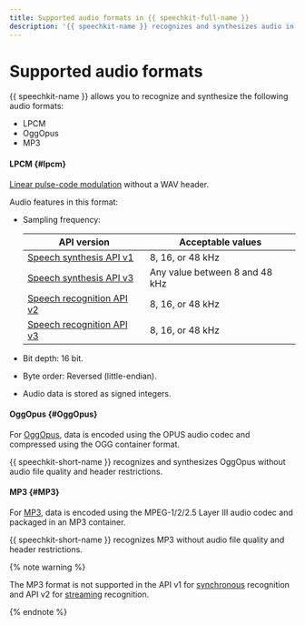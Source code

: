 ```yaml
---
title: Supported audio formats in {{ speechkit-full-name }}
description: '{{ speechkit-name }} recognizes and synthesizes audio in LPCM, OggOpus, and MP3 formats.'
---
```


# Supported audio formats

{{ speechkit-name }} allows you to recognize and synthesize the following audio formats:

* LPCM
* OggOpus
* MP3

#### LPCM {#lpcm}


[Linear pulse-code modulation](https://en.wikipedia.org/wiki/Pulse-code_modulation) without a WAV header.

Audio features in this format:

* Sampling frequency:

  | API version | Acceptable values |
  | --- | --- |
  | [Speech synthesis API v1](tts/index.md) | 8, 16, or 48 kHz |
  | [Speech synthesis API v3](tts-v3/api-ref/grpc/index.md) | Any value between 8 and 48 kHz |
  | [Speech recognition API v2](stt/index.md) | 8, 16, or 48 kHz |
  | [Speech recognition API v3](stt-v3/api-ref/grpc/index.md) | 8, 16, or 48 kHz |

* Bit depth: 16 bit.
* Byte order: Reversed (little-endian).
* Audio data is stored as signed integers.

#### OggOpus {#OggOpus}

For [OggOpus](https://wiki.xiph.org/OggOpus), data is encoded using the OPUS audio codec and compressed using the OGG container format.

{{ speechkit-short-name }} recognizes and synthesizes OggOpus without audio file quality and header restrictions.

#### MP3 {#MP3}

For [MP3](https://en.wikipedia.org/wiki/MP3), data is encoded using the MPEG-1/2/2.5 Layer III audio codec and packaged in an MP3 container.

{{ speechkit-short-name }} recognizes MP3 without audio file quality and header restrictions.

{% note warning %}

The MP3 format is not supported in the API v1 for [synchronous](./stt/api/request-api.md) recognition and API v2 for [streaming](./stt/api/streaming-api.md) recognition.

{% endnote %}